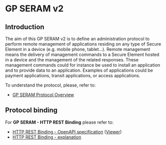 GP SERAM v2
===========

Introduction
------------

The aim of this GP SERAM v2 is to define an administration protocol to 
perform remote management of applications residing on any type of Secure
Element in a device (e.g. mobile phone, tablet...). Remote management
means the delivery of management commands to a Secure Element hosted in
a device and the management of the related responses. These management
commands could for instance be used to install an application and to
provide data to an application. Examples of applications could be
payment applications, transit applications, or access applications.

To understand the protocol, please, refer to:

* [GP SERAM Protocol Overview](doc/GPSERAM_v2__Overview.md)

Protocol binding
----------------

For **GP SERAM - HTTP REST Binding** please refer to:

* [HTTP REST Binding - OpenAPI specification](spec/gpseram_v2.yaml) ([Viewer](https://slegouix.github.io/SERAM/))
* [HTTP REST Binding - explanation](doc/GPSERAM_v2_HTTP_REST_Binding.md)

